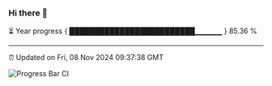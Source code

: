 ### Hi there 👋

⏳ Year progress { █████████████████████████▁▁▁▁▁ } 85.36 %

---

⏰ Updated on Fri, 08 Nov 2024 09:37:38 GMT

![Progress Bar CI](https://github.com/IshwaranRudhara/GIT-ACTION/workflows/Progress%20Bar%20CI/badge.svg)
